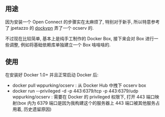## 用途

因为安装一个 Open Connect 的步骤实在太麻烦了, 特别对于新手, 所以特意参考了 jpetazzo 的 [dockvpn](https://github.com/jpetazzo/dockvpn) 弄了一个 ocserv 的.

不过现在比较简单, 基本上是纯手工制作的 Docker Box, 接下来会对 Box 进行一些调整, 例如将基础依赖库单独建立一个 Box 啥啥啥的.


## 使用
在安装好 Docker 1.0+ 并且正常启动 Docker 后:

* docker pull wppurking/ocserv : 从 Docker Hub 中拽下 ocserv box
* docker run --privileged -d -p 443:6379/tcp -p 443:6379/udp wppurking/ocserv  :  需要在 Docker 的 privileged 权限下, 打开 443 端口映射(box 内为 6379 端口是因为我构建这个的服务器上 443 端口被其他服务占用着, 历史遗留原因)
